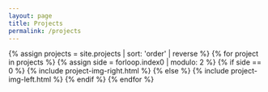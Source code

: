 ```yaml
---
layout: page
title: Projects
permalink: /projects
---
```

{% assign projects = site.projects | sort: 'order' | reverse %}
{% for project in projects %}
  {% assign side = forloop.index0 | modulo: 2 %}
  {% if side == 0 %}
  {% include project-img-right.html %}
  {% else %}
  {% include project-img-left.html %}
  {% endif %}
{% endfor %}
  
